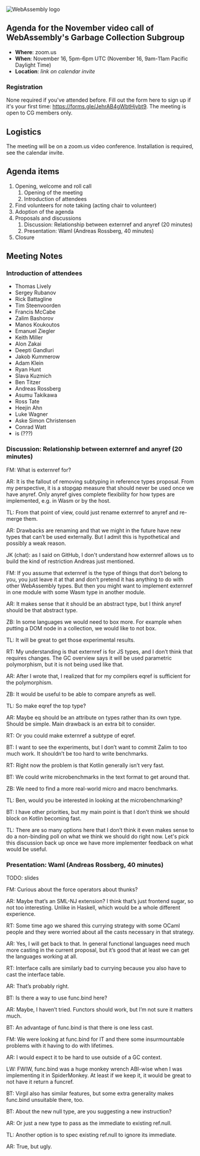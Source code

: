 ![WebAssembly logo](/images/WebAssembly.png)

## Agenda for the November video call of WebAssembly's Garbage Collection Subgroup

- **Where**: zoom.us
- **When**: November 16, 5pm-6pm UTC (November 16, 9am-11am Pacific Daylight Time)
- **Location**: *link on calendar invite*

### Registration

None required if you've attended before. Fill out the form here to sign up if
it's your first time: https://forms.gle/JehrAB4gWbtHjybt9. The meeting is open
to CG members only.

## Logistics

The meeting will be on a zoom.us video conference.
Installation is required, see the calendar invite.

## Agenda items

1. Opening, welcome and roll call
    1. Opening of the meeting
    1. Introduction of attendees
1. Find volunteers for note taking (acting chair to volunteer)
1. Adoption of the agenda
1. Proposals and discussions
    1. Discussion: Relationship between externref and anyref (20 minutes)
    1. Presentation: Waml (Andreas Rossberg, 40 minutes)
1. Closure

## Meeting Notes

### Introduction of attendees

- Thomas Lively
- Sergey Rubanov
- Rick Battagline
- Tim Steenvoorden
- Francis McCabe
- Zalim Bashorov
- Manos Koukoutos
- Emanuel Ziegler
- Keith Miller
- Alon Zakai
- Deepti Gandluri
- Jakob Kummerow
- Adam Klein
- Ryan Hunt
- Slava Kuzmich
- Ben Titzer
- Andreas Rossberg
- Asumu Takikawa
- Ross Tate
- Heejin Ahn
- Luke Wagner
- Aske Simon Christensen
- Conrad Watt
- is (???)

### Discussion: Relationship between externref and anyref (20 minutes)

FM: What is externref for?

AR: It is the fallout of removing subtyping in reference types proposal. From my perspective, it is a stopgap measure that should never be used once we have anyref. Only anyref gives complete flexibility for how types are implemented, e.g. in Wasm or by the host.

TL: From that point of view, could just rename externref to anyref and re-merge them.

AR: Drawbacks are renaming and that we might in the future have new types that can’t be used externally. But I admit this is hypothetical and possibly a weak reason.

JK (chat): as I said on GitHub, I don't understand how externref allows us to build the kind of restriction Andreas just mentioned.

FM: If you assume that externref is the type of things that don’t belong to you, you just leave it at that and don’t pretend it has anything to do with other WebAssembly types. But then you might want to implement externref in one module with some Wasm type in another module.

AR: It makes sense that it should be an abstract type, but I think anyref should be that abstract type.

ZB: In some languages we would need to box more. For example when putting a DOM node in a collection, we would like to not box. 

TL: It will be great to get those experimental results.

RT: My understanding is that externref is for JS types, and I don’t think that requires changes. The GC overview says it will be used parametric polymorphism, but it is not being used like that.

AR: After I wrote that, I realized that for my compilers eqref is sufficient for the polymorphism.

ZB: It would be useful to be able to compare anyrefs as well.

TL: So make eqref the top type?

AR: Maybe eq should be an attribute on types rather than its own type. Should be simple. Main drawback is an extra bit to consider.

RT: Or you could make externref a subtype of eqref.

BT: I want to see the experiments, but I don’t want to commit Zalim to too much work. It shouldn’t be too hard to write benchmarks.

RT: Right now the problem is that Kotlin generally isn’t very fast.

BT: We could write microbenchmarks in the text format to get around that.

ZB: We need to find a more real-world micro and macro benchmarks.

TL: Ben, would you be interested in looking at the microbenchmarking?


BT: I have other priorities, but my main point is that I don’t think we should block on Kotlin becoming fast.

TL: There are so many options here that I don’t think it even makes sense to do a non-binding poll on what we think we should do right now. Let's pick this discussion back up once we have more implementer feedback on what would be useful.

### Presentation: Waml (Andreas Rossberg, 40 minutes)

TODO: slides

FM: Curious about the force operators about thunks?

AR: Maybe that’s an SML-NJ extension? I think that’s just frontend sugar, so not too interesting. Unlike in Haskell, which would be a whole different experience.

RT: Some time ago we shared this currying strategy with some OCaml people and they were worried about all the casts necessary in that strategy.

AR: Yes, I will get back to that. In general functional languages need much more casting in the current proposal, but it’s good that at least we can get the languages working at all.

RT: Interface calls are similarly bad to currying because you also have to cast the interface table.

AR: That’s probably right.

BT: Is there a way to use func.bind here?

AR: Maybe, I haven’t tried. Functors should work, but I’m not sure it matters much.

BT: An advantage of func.bind is that there is one less cast.

FM: We were looking at func.bind for IT and there some insurmountable problems with it having to do with lifetimes.

AR: I would expect it to be hard to use outside of a GC context.

LW: FWIW, func.bind was a huge monkey wrench ABI-wise when I was implementing it in SpiderMonkey. At least if we keep it, it would be great to not have it return a funcref.

BT: Virgil also has similar features, but some extra generality makes func.bind unsuitable there, too.

BT: About the new null type, are you suggesting a new instruction?

AR: Or just a new type to pass as the immediate to existing ref.null.

TL: Another option is to spec existing ref.null to ignore its immediate.

AR: True, but ugly.
